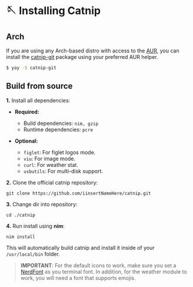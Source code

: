 # 🪡 Installing Catnip

## Arch
If you are using any Arch-based distro with access to the [AUR](https://aur.archlinux.org/), you can install the [catnip-git](https://aur.archlinux.org/packages/catnip-git) package using your preferred AUR helper.
```sh
$ yay -S catnip-git
```

## Build from source

**1.** Install all dependencies:
- **Required:**
    - Build dependencies: `nim, gzip`
    - Runtime dependencies: `pcre`

- **Optional:**
    - `figlet`: For figlet logos mode.
    - `viu`: For image mode.
    - `curl`: For weather stat.
    - `usbutils`: For multi-disk support.

**2.** Clone the official catnip repository:
```shell
git clone https://github.com/iinsertNameHere/catnip.git
```

**3.** Change dir into repository:
```shell
cd ./catnip
```

**4.** Run install using **nim**:
```shell
nim install
```
This will automatically build catnip and install it inside of your `/usr/local/bin` folder.

> **IMPORTANT**:
> For the default icons to work, make sure you set a [NerdFont](https://www.nerdfonts.com/) as you terminal font. In addition, for the weather module to work, you will need a font that supports emojis.
